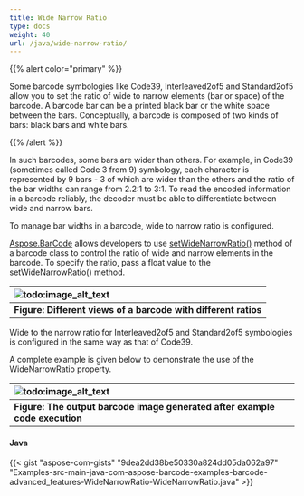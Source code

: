```yaml
---
title: Wide Narrow Ratio
type: docs
weight: 40
url: /java/wide-narrow-ratio/
---
```


{{% alert color="primary" %}} 

Some barcode symbologies like Code39, Interleaved2of5 and Standard2of5 allow you to set the ratio of wide to narrow elements (bar or space) of the barcode. A barcode bar can be a printed black bar or the white space between the bars. Conceptually, a barcode is composed of two kinds of bars: black bars and white bars.

{{% /alert %}} 

In such barcodes, some bars are wider than others. For example, in Code39 (sometimes called Code 3 from 9) symbology, each character is represented by 9 bars - 3 of which are wider than the others and the ratio of the bar widths can range from 2.2:1 to 3:1. To read the encoded information in a barcode reliably, the decoder must be able to differentiate between wide and narrow bars.

To manage bar widths in a barcode, wide to narrow ratio is configured.

[Aspose.BarCode](https://apireference.aspose.com/java/barcode) allows developers to use [setWideNarrowRatio()](https://apireference.aspose.com/java/barcode/com.aspose.barcode.generation/BarcodeParameters#setWideNarrowRatio-float-) method of a barcode class to control the ratio of wide and narrow elements in the barcode. To specify the ratio, pass a float value to the setWideNarrowRatio() method.

|![todo:image_alt_text](http://i.imgur.com/DwBiPLn.jpg)|
| :- |
|**Figure: Different views of a barcode with different ratios**|
Wide to the narrow ratio for Interleaved2of5 and Standard2of5 symbologies is configured in the same way as that of Code39.

A complete example is given below to demonstrate the use of the WideNarrowRatio property.

|![todo:image_alt_text](http://i.imgur.com/Fu1FO4q.jpg)|
| :- |
|**Figure: The output barcode image generated after example code execution**|
#### **Java**
{{< gist "aspose-com-gists" "9dea2dd38be50330a824dd05da062a97" "Examples-src-main-java-com-aspose-barcode-examples-barcode-advanced_features-WideNarrowRatio-WideNarrowRatio.java" >}}
